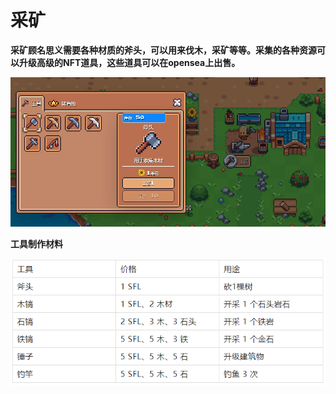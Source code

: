 # 采矿

**采矿顾名思义需要各种材质的斧头，可以用来伐木，采矿等等。采集的各种资源可以升级高级的NFT道具，这些道具可以在opensea上出售。**

![树木与矿石刷新时间与](../.gitbook/assets/0199ec015d4c652b0506113bf077314.png)

**工具制作材料**

![](../.gitbook/assets/f9446aa93af90e5851cb5ab30ca80ef.png)
